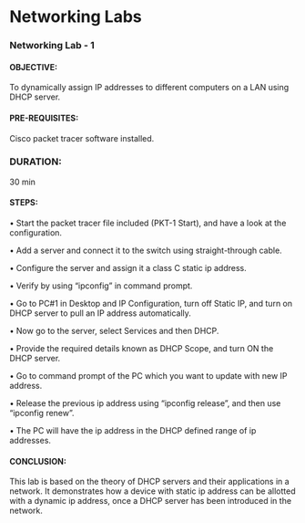 
# Networking Labs

### Networking Lab - 1 

#### OBJECTIVE: 
To dynamically assign IP addresses to different computers on a LAN using DHCP server.

#### PRE-REQUISITES: 
Cisco packet tracer software installed.

### DURATION: 
30 min

#### STEPS:

•	Start the packet tracer file included (PKT-1 Start), and have a look at the configuration.

•	Add a server and connect it to the switch using straight-through cable.

•	Configure the server and assign it a class C static ip address.

•	Verify by using “ipconfig” in command prompt.

•	Go to PC#1 in Desktop and IP Configuration, turn off Static IP, and turn on DHCP server to pull an IP address automatically.

•	Now go to the server, select Services and then DHCP.

•	Provide the required details known as DHCP Scope, and turn ON the DHCP server.

•	Go to command prompt of the PC which you want to update with new IP address.

•	Release the previous ip address using “ipconfig release”, and then use “ipconfig renew”.

•	The PC will have the ip address in the DHCP defined range of ip addresses.

#### CONCLUSION:  
This lab is based on the theory of DHCP servers and their applications in a network. It demonstrates how a device with static ip address can be allotted with a dynamic ip address, once a DHCP server has been introduced in the network.
